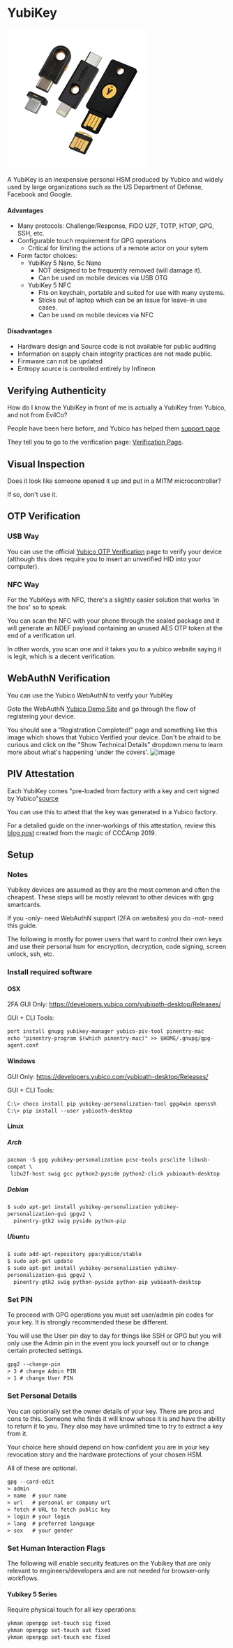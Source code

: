 # YubiKey

![Yubikey 5](/assets/img/yubikey.png)

A YubiKey is an inexpensive personal HSM produced by Yubico and widely used by
large organizations such as the US Department of Defense, Facebook and Google.

#### Advantages

 * Many protocols: Challenge/Response, FIDO U2F, TOTP, HTOP, GPG, SSH, etc.
 * Configurable touch requirement for GPG operations
   * Critical for limiting the actions of a remote actor on your sytem
 * Form factor choices:
   * YubiKey 5 Nano, 5c Nano
     * NOT designed to be frequently removed (will damage it).
     * Can be used on mobile devices via USB OTG
   * YubiKey 5 NFC
     * Fits on keychain, portable and suited for use with many systems.
     * Sticks out of laptop which can be an issue for leave-in use cases.
     * Can be used on mobile devices via NFC

#### Disadvantages

 * Hardware design and Source code is not available for public auditing
 * Information on supply chain integrity practices are not made public.
 * Firmware can not be updated
 * Entropy source is controlled entirely by Infineon

## Verifying Authenticity

How do I know the YubiKey in front of me is actually a YubiKey from Yubico, and
not from EvilCo?

People have been here before, and Yubico has helped them [support
page](https://support.yubico.com/support/solutions/articles/15000009591-how-to-confirm-your-yubico-device-is-genuine)

They tell you to go to the verification page: [Verification Page](https://www.yubico.com/genuine/).

## Visual Inspection

Does it look like someone opened it up and put in a MITM microcontroller?

If so, don't use it.

## OTP Verification

### USB Way

You can use the official [Yubico OTP Verification](https://demo.yubico.com/otp/verify) page to verify your device
(although this does require you to insert an unverified HID into your computer).

### NFC Way
For the YubiKeys with NFC, there's a slightly easier solution that works
'in the box' so to speak.

You can scan the NFC with your phone through the sealed package and it will
generate an NDEF payload containing an unused AES OTP token at the end of a
verification url.

In other words, you scan one and it takes you to a yubico website saying it is
legit, which is a decent verification.

## WebAuthN Verification

You can use the Yubico WebAuthN to verify your YubiKey

Goto the WebAuthN [Yubico Demo Site](https://demo.yubico.com/webauthn-technical) and go through the flow of registering
your device.

You should see a "Registration Completed!" page and something like this image
which shows that Yubico Verified your device. Don't be afraid to be curious and
click on the "Show Technical Details" dropdown menu to learn more about what's
happening 'under the covers'.
![image](https://user-images.githubusercontent.com/6826729/71484788-12753a80-27c3-11ea-884b-d8edee6bedf5.png)

## PIV Attestation

Each YubiKey comes "pre-loaded from factory with a key and cert signed by
Yubico"[source](https://developers.yubico.com/yubico-piv-tool/Attestation.html)

You can use this to attest that the key was generated in a Yubico factory.

For a detailed guide on the inner-workings of this attestation, review this [blog
post](https://maxammann.org/posts/2019/09/verifying-yubikeys-for-genuity/)
created from the magic of CCCAmp 2019.


## Setup

### Notes

Yubikey devices are assumed as they are the most common and often the cheapest.
These steps will be mostly relevant to other devices with gpg smartcards.

If you -only- need WebAuthN support (2FA on websites) you do -not- need this
guide.

The following is mostly for power users that want to control their own keys and
use their personal hsm for encryption, decryption, code signing, screen unlock,
ssh, etc.

### Install required software

#### OSX

2FA GUI Only: https://developers.yubico.com/yubioath-desktop/Releases/

GUI + CLI Tools:
```
port install gnupg yubikey-manager yubico-piv-tool pinentry-mac
echo "pinentry-program $(which pinentry-mac)" >> $HOME/.gnupg/gpg-agent.conf
```

#### Windows

GUI Only: https://developers.yubico.com/yubioath-desktop/Releases/

GUI + CLI Tools:
```
C:\> choco install pip yubikey-personalization-tool gpg4win openssh
C:\> pip install --user yubioath-desktop
```

#### Linux

##### Arch

```
pacman -S gpg yubikey-personalization pcsc-tools pcsclite libusb-compat \
 libu2f-host swig gcc python2-pyside python2-click yubioauth-desktop
```

##### Debian

```
$ sudo apt-get install yubikey-personalization yubikey-personalization-gui gpgv2 \
  pinentry-gtk2 swig pyside python-pip
```

##### Ubuntu

```
$ sudo add-apt-repository ppa:yubico/stable
$ sudo apt-get update
$ sudo apt-get install yubikey-personalization yubikey-personalization-gui gpgv2 \
  pinentry-gtk2 swig python-pyside python-pip yubioath-desktop
```

### Set PIN

To proceed with GPG operations you must set user/admin pin codes for your key.
It is strongly recommended these be different.

You will use the User pin day to day for things like SSH or GPG but you will
only use the Admin pin in the event you lock yourself out or to change certain
protected settings.

```
gpg2 --change-pin
> 3 # change Admin PIN
> 1 # change User PIN
```

### Set Personal Details

You can optionally set the owner details of your key. There are pros and cons
to this. Someone who finds it will know whose it is and have the ability to
return it to you. They also may have unlimited time to try to extract a key
from it.

Your choice here should depend on how confident you are in your key revocation
story and the hardware protections of your chosen HSM.

All of these are optional.

```
gpg --card-edit
> admin
> name  # your name
> url   # personal or company url
> fetch # URL to fetch public key
> login # your login
> lang  # preferred language
> sex   # your gender
```

### Set Human Interaction Flags

The following will enable security features on the Yubikey that are only
relevant to engineers/developers and are not needed for browser-only workflows.

#### Yubikey 5 Series

Require physical touch for all key operations:

```
ykman openpgp set-touch sig fixed
ykman openpgp set-touch aut fixed
ykman openpgp set-touch enc fixed
```

